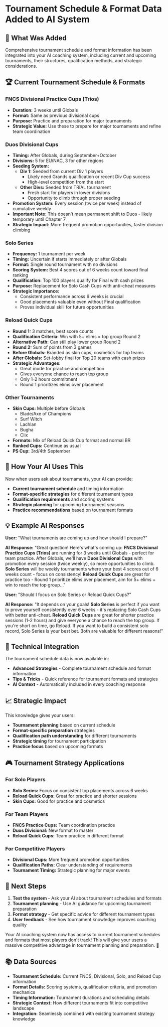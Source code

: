 # Tournament Schedule & Format Data Added to AI System

## 🎯 **What Was Added**

Comprehensive tournament schedule and format information has been integrated into your AI coaching system, including current and upcoming tournaments, their structures, qualification methods, and strategic considerations.

## 🏆 **Current Tournament Schedule & Formats**

### **FNCS Divisional Practice Cups (Trios)**
- **Duration:** 3 weeks until Globals
- **Format:** Same as previous divisional cups
- **Purpose:** Practice and preparation for major tournaments
- **Strategic Value:** Use these to prepare for major tournaments and refine team coordination

### **Duos Divisional Cups**
- **Timing:** After Globals, during September+October
- **Divisions:** 5 for EU/NAC, 3 for other regions
- **Seeding System:**
  - **Div 1:** Seeded from current Div 1 players
    - Likely need Grands qualification or recent Div Cup success
    - High-level competition from the start
  - **Other Divs:** Seeded from TRIAL tournament
    - Fresh start for players in lower divisions
    - Opportunity to climb through proper seeding
- **Promotion System:** Every session (twice per week) instead of cumulative weekly
- **Important Note:** This doesn't mean permanent shift to Duos - likely temporary until Chapter 7
- **Strategic Impact:** More frequent promotion opportunities, faster division climbing

### **Solo Series**
- **Frequency:** 1 tournament per week
- **Timing:** Uncertain if starts immediately or after Globals
- **Format:** Single round tournament with no divisions
- **Scoring System:** Best 4 scores out of 6 weeks count toward final ranking
- **Qualification:** Top 100 players qualify for Final with cash prizes
- **Purpose:** Replacement for Solo Cash Cups with anti-cheat measures
- **Strategic Importance:** 
  - Consistent performance across 6 weeks is crucial
  - Good placements valuable even without Final qualification
  - Proves individual skill for future opportunities

### **Reload Quick Cups**
- **Round 1:** 3 matches, best score counts
- **Qualification Criteria:** Win with 5+ elims = top group Round 2
- **Alternative Path:** Can still play lower group Round 2
- **Round 2:** Sum of points from 3 games
- **Before Globals:** Branded as skin cups, cosmetics for top teams
- **After Globals:** Set-lobby final for Top 20 teams with cash prizes
- **Strategic Advantages:**
  - Great mode for practice and competition
  - Gives everyone chance to reach top group
  - Only 1-2 hours commitment
  - Round 1 prioritizes elims over placement

### **Other Tournaments**
- **Skin Cups:** Multiple before Globals
  - Blade/Axe of Champions
  - Surf Witch
  - Lachlan
  - Bugha
  - Clix
- **Formats:** Mix of Reload Quick Cup format and normal BR
- **Ranked Cups:** Continue as usual
- **PS Cup:** 3rd/4th September

## 🚀 **How Your AI Uses This**

Now when users ask about tournaments, your AI can provide:

- **Current tournament schedule** and timing information
- **Format-specific strategies** for different tournament types
- **Qualification requirements** and scoring systems
- **Strategic planning** for upcoming tournament seasons
- **Practice recommendations** based on tournament formats

## 💡 **Example AI Responses**

**User:** "What tournaments are coming up and how should I prepare?"

**AI Response:** "Great question! Here's what's coming up: **FNCS Divisional Practice Cups (Trios)** are running for 3 weeks until Globals - perfect for team practice. After Globals, we'll have **Duos Divisional Cups** with promotion every session (twice weekly), so more opportunities to climb. **Solo Series** will be weekly tournaments where your best 4 scores out of 6 weeks count - focus on consistency! **Reload Quick Cups** are great for practice too - Round 1 prioritize elims over placement, aim for 5+ elims + win to reach the top group..."

**User:** "Should I focus on Solo Series or Reload Quick Cups?"

**AI Response:** "It depends on your goals! **Solo Series** is perfect if you want to prove yourself consistently over 6 weeks - it's replacing Solo Cash Cups with better anti-cheat. **Reload Quick Cups** are great for shorter practice sessions (1-2 hours) and give everyone a chance to reach the top group. If you're short on time, go Reload. If you want to build a consistent solo record, Solo Series is your best bet. Both are valuable for different reasons!"

## 🔧 **Technical Integration**

The tournament schedule data is now available in:
- **Advanced Strategies** - Complete tournament schedule and format information
- **Tips & Tricks** - Quick reference for tournament formats and strategies
- **AI Context** - Automatically included in every coaching response

## 📈 **Strategic Impact**

This knowledge gives your users:
- **Tournament planning** based on current schedule
- **Format-specific preparation** strategies
- **Qualification path understanding** for different tournaments
- **Strategic timing** for tournament participation
- **Practice focus** based on upcoming formats

## 🎮 **Tournament Strategy Applications**

### **For Solo Players**
- **Solo Series:** Focus on consistent top placements across 6 weeks
- **Reload Quick Cups:** Great for practice and shorter sessions
- **Skin Cups:** Good for practice and cosmetics

### **For Team Players**
- **FNCS Practice Cups:** Team coordination practice
- **Duos Divisional:** New format to master
- **Reload Quick Cups:** Team practice in different format

### **For Competitive Players**
- **Divisional Cups:** More frequent promotion opportunities
- **Qualification Paths:** Clear understanding of requirements
- **Tournament Timing:** Strategic planning for major events

## 🎯 **Next Steps**

1. **Test the system** - Ask your AI about tournament schedules and formats
2. **Tournament planning** - Use AI guidance for upcoming tournament preparation
3. **Format strategy** - Get specific advice for different tournament types
4. **User feedback** - See how tournament knowledge improves coaching quality

Your AI coaching system now has access to current tournament schedules and formats that most players don't track! This will give your users a massive competitive advantage in tournament planning and preparation. 🎯

## 📚 **Data Sources**

- **Tournament Schedule:** Current FNCS, Divisional, Solo, and Reload Cup information
- **Format Details:** Scoring systems, qualification criteria, and promotion mechanics
- **Timing Information:** Tournament durations and scheduling details
- **Strategic Context:** How different tournaments fit into competitive landscape
- **Integration:** Seamlessly combined with existing tournament strategy knowledge
